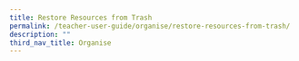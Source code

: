 ```yaml
---
title: Restore Resources from Trash
permalink: /teacher-user-guide/organise/restore-resources-from-trash/
description: ""
third_nav_title: Organise
---
```


